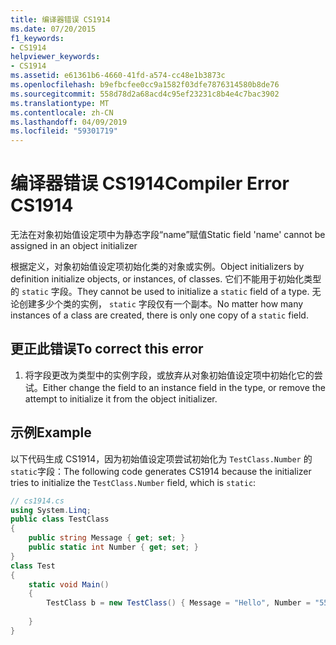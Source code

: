 ```yaml
---
title: 编译器错误 CS1914
ms.date: 07/20/2015
f1_keywords:
- CS1914
helpviewer_keywords:
- CS1914
ms.assetid: e61361b6-4660-41fd-a574-cc48e1b3873c
ms.openlocfilehash: b9efbcfee0cc9a1582f03dfe7876314580b8de76
ms.sourcegitcommit: 558d78d2a68acd4c95ef23231c8b4e4c7bac3902
ms.translationtype: MT
ms.contentlocale: zh-CN
ms.lasthandoff: 04/09/2019
ms.locfileid: "59301719"
---
```

# <a name="compiler-error-cs1914"></a><span data-ttu-id="a6533-102">编译器错误 CS1914</span><span class="sxs-lookup"><span data-stu-id="a6533-102">Compiler Error CS1914</span></span>
<span data-ttu-id="a6533-103">无法在对象初始值设定项中为静态字段“name”赋值</span><span class="sxs-lookup"><span data-stu-id="a6533-103">Static field 'name' cannot be assigned in an object initializer</span></span>  
  
 <span data-ttu-id="a6533-104">根据定义，对象初始值设定项初始化类的对象或实例。</span><span class="sxs-lookup"><span data-stu-id="a6533-104">Object initializers by definition initialize objects, or instances, of classes.</span></span> <span data-ttu-id="a6533-105">它们不能用于初始化类型的 `static` 字段。</span><span class="sxs-lookup"><span data-stu-id="a6533-105">They cannot be used to initialize a `static` field of a type.</span></span> <span data-ttu-id="a6533-106">无论创建多少个类的实例， `static` 字段仅有一个副本。</span><span class="sxs-lookup"><span data-stu-id="a6533-106">No matter how many instances of a class are created, there is only one copy of a `static` field.</span></span>  
  
## <a name="to-correct-this-error"></a><span data-ttu-id="a6533-107">更正此错误</span><span class="sxs-lookup"><span data-stu-id="a6533-107">To correct this error</span></span>  
  
1. <span data-ttu-id="a6533-108">将字段更改为类型中的实例字段，或放弃从对象初始值设定项中初始化它的尝试。</span><span class="sxs-lookup"><span data-stu-id="a6533-108">Either change the field to an instance field in the type, or remove the attempt to initialize it from the object initializer.</span></span>  
  
## <a name="example"></a><span data-ttu-id="a6533-109">示例</span><span class="sxs-lookup"><span data-stu-id="a6533-109">Example</span></span>  
 <span data-ttu-id="a6533-110">以下代码生成 CS1914，因为初始值设定项尝试初始化为 `TestClass.Number` 的 `static`字段：</span><span class="sxs-lookup"><span data-stu-id="a6533-110">The following code generates CS1914 because the initializer tries to initialize the `TestClass.Number` field, which is `static`:</span></span>  
  
```csharp  
// cs1914.cs  
using System.Linq;  
public class TestClass  
{  
    public string Message { get; set; }  
    public static int Number { get; set; }      
}  
class Test  
{  
    static void Main()  
    {  
        TestClass b = new TestClass() { Message = "Hello", Number = "555-1212" }; // CS1914  
  
    }  
}  
```
